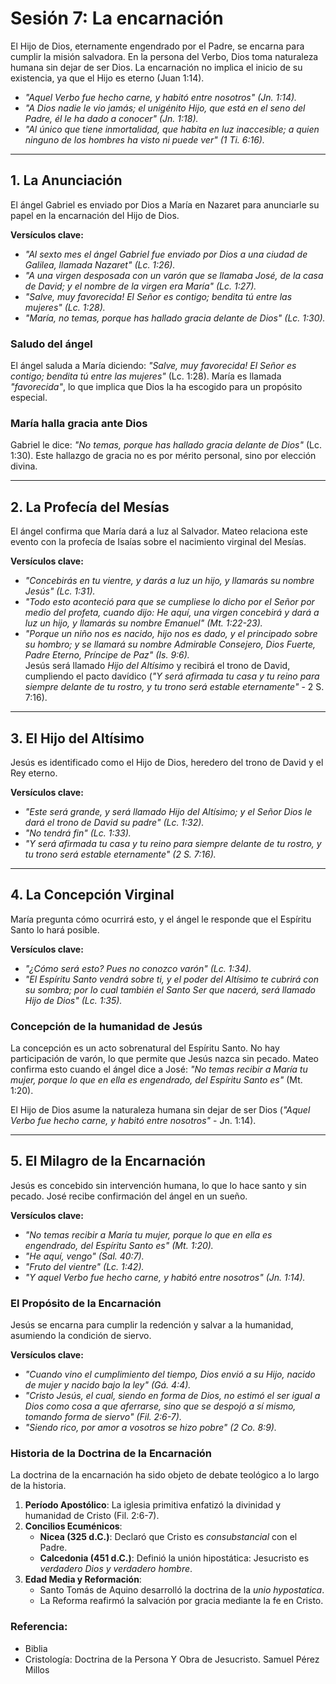 # Sesión 7: La encarnación

El Hijo de Dios, eternamente engendrado por el Padre, se encarna para cumplir la misión salvadora. En la persona del Verbo, Dios toma naturaleza humana sin dejar de ser Dios. La encarnación no implica el inicio de su existencia, ya que el Hijo es eterno (Juan 1:14). 

- *"Aquel Verbo fue hecho carne, y habitó entre nosotros" (Jn. 1:14).*  
- *"A Dios nadie le vio jamás; el unigénito Hijo, que está en el seno del Padre, él le ha dado a conocer" (Jn. 1:18).*  
- *"Al único que tiene inmortalidad, que habita en luz inaccesible; a quien ninguno de los hombres ha visto ni puede ver" (1 Ti. 6:16).*  

---

## **1. La Anunciación**  
El ángel Gabriel es enviado por Dios a María en Nazaret para anunciarle su papel en la encarnación del Hijo de Dios.

**Versículos clave:**  
- *"Al sexto mes el ángel Gabriel fue enviado por Dios a una ciudad de Galilea, llamada Nazaret" (Lc. 1:26).*  
- *"A una virgen desposada con un varón que se llamaba José, de la casa de David; y el nombre de la virgen era María" (Lc. 1:27).*  
- *"Salve, muy favorecida! El Señor es contigo; bendita tú entre las mujeres" (Lc. 1:28).*  
- *"María, no temas, porque has hallado gracia delante de Dios" (Lc. 1:30).*  

### **Saludo del ángel**
El ángel saluda a María diciendo: *"Salve, muy favorecida! El Señor es contigo; bendita tú entre las mujeres"* (Lc. 1:28). María es llamada *"favorecida"*, lo que implica que Dios la ha escogido para un propósito especial.

### **María halla gracia ante Dios**
Gabriel le dice: *"No temas, porque has hallado gracia delante de Dios"* (Lc. 1:30). Este hallazgo de gracia no es por mérito personal, sino por elección divina.

---

## **2. La Profecía del Mesías**
El ángel confirma que María dará a luz al Salvador. Mateo relaciona este evento con la profecía de Isaías sobre el nacimiento virginal del Mesías.

**Versículos clave:**  
- *"Concebirás en tu vientre, y darás a luz un hijo, y llamarás su nombre Jesús" (Lc. 1:31).*  
- *"Todo esto aconteció para que se cumpliese lo dicho por el Señor por medio del profeta, cuando dijo: He aquí, una virgen concebirá y dará a luz un hijo, y llamarás su nombre Emanuel" (Mt. 1:22-23).*  
- *"Porque un niño nos es nacido, hijo nos es dado, y el principado sobre su hombro; y se llamará su nombre Admirable Consejero, Dios Fuerte, Padre Eterno, Príncipe de Paz" (Is. 9:6).*  
Jesús será llamado *Hijo del Altísimo* y recibirá el trono de David, cumpliendo el pacto davídico (*"Y será afirmada tu casa y tu reino para siempre delante de tu rostro, y tu trono será estable eternamente"* - 2 S. 7:16).

---

## **3. El Hijo del Altísimo**
Jesús es identificado como el Hijo de Dios, heredero del trono de David y el Rey eterno.

**Versículos clave:**  
- *"Este será grande, y será llamado Hijo del Altísimo; y el Señor Dios le dará el trono de David su padre" (Lc. 1:32).*  
- *"No tendrá fin" (Lc. 1:33).*  
- *"Y será afirmada tu casa y tu reino para siempre delante de tu rostro, y tu trono será estable eternamente" (2 S. 7:16).*  

---

## **4. La Concepción Virginal**
María pregunta cómo ocurrirá esto, y el ángel le responde que el Espíritu Santo lo hará posible.

**Versículos clave:**  
- *"¿Cómo será esto? Pues no conozco varón" (Lc. 1:34).*  
- *"El Espíritu Santo vendrá sobre ti, y el poder del Altísimo te cubrirá con su sombra; por lo cual también el Santo Ser que nacerá, será llamado Hijo de Dios" (Lc. 1:35).*  

### **Concepción de la humanidad de Jesús**
La concepción es un acto sobrenatural del Espíritu Santo. No hay participación de varón, lo que permite que Jesús nazca sin pecado. Mateo confirma esto cuando el ángel dice a José: *"No temas recibir a María tu mujer, porque lo que en ella es engendrado, del Espíritu Santo es"* (Mt. 1:20).

El Hijo de Dios asume la naturaleza humana sin dejar de ser Dios (*"Aquel Verbo fue hecho carne, y habitó entre nosotros"* - Jn. 1:14).

---

## **5. El Milagro de la Encarnación**
Jesús es concebido sin intervención humana, lo que lo hace santo y sin pecado. José recibe confirmación del ángel en un sueño.

**Versículos clave:**  
- *"No temas recibir a María tu mujer, porque lo que en ella es engendrado, del Espíritu Santo es" (Mt. 1:20).*  
- *"He aquí, vengo" (Sal. 40:7).*  
- *"Fruto del vientre" (Lc. 1:42).*  
- *"Y aquel Verbo fue hecho carne, y habitó entre nosotros" (Jn. 1:14).*  

### **El Propósito de la Encarnación**
Jesús se encarna para cumplir la redención y salvar a la humanidad, asumiendo la condición de siervo.

**Versículos clave:**  
- *"Cuando vino el cumplimiento del tiempo, Dios envió a su Hijo, nacido de mujer y nacido bajo la ley" (Gá. 4:4).*  
- *"Cristo Jesús, el cual, siendo en forma de Dios, no estimó el ser igual a Dios como cosa a que aferrarse, sino que se despojó a sí mismo, tomando forma de siervo" (Fil. 2:6-7).*  
- *"Siendo rico, por amor a vosotros se hizo pobre" (2 Co. 8:9).*  

### **Historia de la Doctrina de la Encarnación**
La doctrina de la encarnación ha sido objeto de debate teológico a lo largo de la historia.

1. **Período Apostólico**: La iglesia primitiva enfatizó la divinidad y humanidad de Cristo (Fil. 2:6-7).
2. **Concilios Ecuménicos**:
   - **Nicea (325 d.C.)**: Declaró que Cristo es *consubstancial* con el Padre.
   - **Calcedonia (451 d.C.)**: Definió la unión hipostática: Jesucristo es *verdadero Dios y verdadero hombre*.
3. **Edad Media y Reformación**:
   - Santo Tomás de Aquino desarrolló la doctrina de la *unio hypostatica*.
   - La Reforma reafirmó la salvación por gracia mediante la fe en Cristo.

### Referencia: 
- Biblia
- Cristología: Doctrina de la Persona Y Obra de Jesucristo. Samuel Pérez Millos
